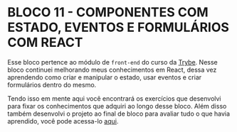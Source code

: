 # BLOCO 11 - COMPONENTES COM ESTADO, EVENTOS E FORMULÁRIOS COM REACT

Esse bloco pertence ao módulo de `front-end` do curso da [Trybe](https://www.betrybe.com/). Nesse bloco continuei melhorando meus conhecimentos em React, dessa vez aprendendo como criar e manipular o estado, usar eventos e criar formulários dentro do mesmo.

Tendo isso em mente aqui você encontrará os exercí­cios que desenvolvi para fixar os conhecimentos que adquiri ao longo desse bloco. Além disso também desenvolvi o projeto ao final de bloco para avaliar tudo o que havia aprendido, você pode acessa-lo [aqui](https://github.com/tryber/sd-022-a-project-tryunfo/pull/163).
